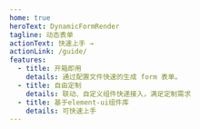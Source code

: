 ```yaml
---
home: true
heroText: DynamicFormRender
tagline: 动态表单
actionText: 快速上手 →
actionLink: /guide/
features:
  - title: 开箱即用
    details: 通过配置文件快速的生成 form 表单。
  - title: 自由定制
    details: 联动、自定义组件快递接入，满足定制需求
  - title: 基于element-ui组件库
    details: 可快速上手
---
```

